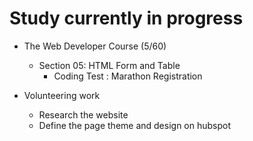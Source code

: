 # Study currently in progress

  - The Web Developer Course (5/60)
    - Section 05: HTML Form and Table
      - Coding Test : Marathon Registration

  - Volunteering work 
    - Research the website
    - Define the page theme and design on hubspot